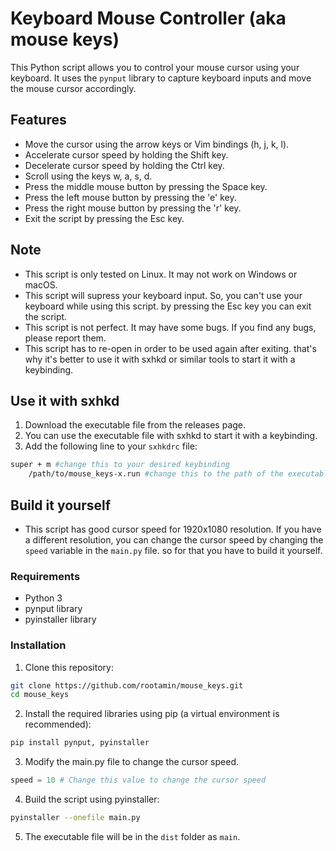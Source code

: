 # Keyboard Mouse Controller (aka mouse keys)

This Python script allows you to control your mouse cursor using your keyboard. It uses the `pynput` library to capture keyboard inputs and move the mouse cursor accordingly.

## Features

- Move the cursor using the arrow keys or Vim bindings (h, j, k, l).
- Accelerate cursor speed by holding the Shift key.
- Decelerate cursor speed by holding the Ctrl key.
- Scroll using the keys w, a, s, d.
- Press the middle mouse button by pressing the Space key.
- Press the left mouse button by pressing the 'e' key.
- Press the right mouse button by pressing the 'r' key.
- Exit the script by pressing the Esc key.

## Note
- This script is only tested on Linux. It may not work on Windows or macOS.
- This script will supress your keyboard input. So, you can't use your keyboard while using this script. by pressing the Esc key you can exit the script.
- This script is not perfect. It may have some bugs. If you find any bugs, please report them.
- This script has to re-open in order to be used again after exiting. that's why it's better to use it with sxhkd or similar tools to start it with a keybinding.

## Use it with sxhkd
1. Download the executable file from the releases page.
2. You can use the executable file with sxhkd to start it with a keybinding.
3. Add the following line to your `sxhkdrc` file:
```bash
super + m #change this to your desired keybinding
    /path/to/mouse_keys-x.run #change this to the path of the executable file
```

## Build it yourself
- This script has good cursor speed for 1920x1080 resolution. If you have a different resolution, you can change the cursor speed by changing the `speed` variable in the `main.py` file. so for that you have to build it yourself.
### Requirements
- Python 3
- pynput library
- pyinstaller library

### Installation 

1. Clone this repository:
```bash
git clone https://github.com/rootamin/mouse_keys.git
cd mouse_keys
```

2. Install the required libraries using pip (a virtual environment is recommended):
```bash
pip install pynput, pyinstaller
```
3. Modify the main.py file to change the cursor speed.
```python
speed = 10 # Change this value to change the cursor speed
```
4. Build the script using pyinstaller:
```bash
pyinstaller --onefile main.py
```
5. The executable file will be in the `dist` folder as `main`.
